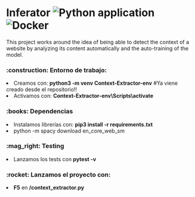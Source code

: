 # Inferator ![Python application](https://github.com/JonanOribe/Inferator/workflows/Python%20application/badge.svg) ![Docker](https://github.com/JonanOribe/Inferator/workflows/Docker/badge.svg)


This project works around the idea of ​​being able to detect the context of a website by analyzing its content automatically and the auto-training of the model.

<h3>:construction: Entorno de trabajo:</h3>
<li>Creamos con: <b>python3 -m venv Context-Extractor-env</b> #Ya viene creado desde el repositorio!!</li> 
<li>Activamos con: <b>Context-Extractor-env\Scripts\activate</b></li>
<h3>:books: Dependencias</h3>
<li>Instalamos librerías con: <b>pip3 install -r requirements.txt</b></li>
<li>python -m spacy download en_core_web_sm</li>
<h3>:mag_right: Testing</h3>
<li>Lanzamos los tests con <b>pytest -v</b></li>
<h3>:rocket: Lanzamos el proyecto con:</h3>
<li><b>F5</b> en <b>/context_extractor.py</b></li>

